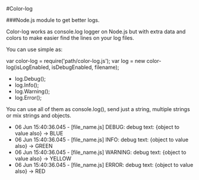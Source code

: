 #Color-log

###Node.js module to get better logs. 

Color-log works as console.log logger on Node.js but with extra data and colors to make easier find the lines on your log files.

You can use simple as:

var color-log = require('path/color-log.js');
var log = new color-log(isLogEnabled, isDebugEnabled, filename);

- log.Debug();
- log.Info();
- log.Warning();
- log.Error();

You can use all of them as console.log(), send just a string, multiple strings or mix strings and objects.

- 06 Jun 15:40:36.045 - [file_name.js] DEBUG: debug text: {object to value also} -> BLUE
- 06 Jun 15:40:36.045 - [file_name.js] INFO: debug text: {object to value also} -> GREEN
- 06 Jun 15:40:36.045 - [file_name.js] WARNING: debug text: {object to value also} -> YELLOW
- 06 Jun 15:40:36.045 - [file_name.js] ERROR: debug text: {object to value also} -> RED
